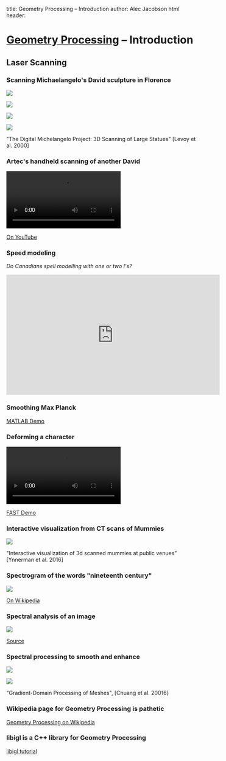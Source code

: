 title: Geometry Processing – Introduction
author: Alec Jacobson
html header:  <link rel="stylesheet" href=../style.css>
<link rel="stylesheet" href=style.css>
<script
src="https://ajax.googleapis.com/ajax/libs/jquery/3.1.0/jquery.min.js"></script>

# [Geometry Processing](../) – Introduction

## Laser Scanning

### Scanning Michaelangelo's David sculpture in Florence


![](images/scanning-david-levoy-photo-vs-rendering.jpg)

![](images/scanning-david-levoy-rendering.jpg)

![](images/scanning-david-levoy-scaffolding-setup.jpg)

![](images/scanning-david-levoy.jpg)

"The Digital Michelangelo Project: 3D Scanning of Large Statues" [Levoy et al.
2000]

### Artec's handheld scanning of another David

<video id=scanning-david controls>
<source src=videos/scanning-david-artec.mp4>
<script>
document.getElementById('scanning-david').addEventListener('loadedmetadata', function() {
  this.currentTime = 24;
  }, false);
</script>
</video>

[On YouTube](https://www.youtube.com/watch?v=NWfS4lSr7EU)

### Speed modeling 

_Do Canadians spell modelling with one or two l's?_

<iframe width="560" height="315"
src="https://www.youtube.com/embed/OnGHXARp-Hk" frameborder="0"
allowfullscreen></iframe>

### Smoothing Max Planck

[MATLAB Demo](/Applications/MATLAB_R2017a.app)

### Deforming a character

<video id=scanning-david controls>
<source src=videos/ogre-fast.mp4>
</video>

[FAST Demo](/Users/ajx/Documents/Demo/fast/ogre.app)


### Interactive visualization from CT scans of Mummies

![](images/mummy-cacm-cover.jpg)

"Interactive visualization of 3d scanned mummies at public venues" [Ynnerman et
al. 2016]


### Spectrogram of the words "nineteenth century"

![](images/spectrogram.png)

[On Wikipedia](https://en.wikipedia.org/wiki/Spectrogram)

### Spectral analysis of an image

![](images/lena-spectral.jpg)

[Source](http://imagejdocu.tudor.lu/doku.php?id=gui:process:fft)

### Spectral processing to smooth and enhance

![](images/armadillo-modes.gif)

![](images/armadillo-smooth-enhance.jpg)

"Gradient-Domain Processing of Meshes", [Chuang et al. 20016]

### Wikipedia page for Geometry Processing is pathetic

[Geometry Processing on
Wikipedia](https://en.wikipedia.org/wiki/Geometry_processing)

### libigl is a C++ library for Geometry Processing

[libigl tutorial](http://libigl.github.io/libigl/tutorial/tutorial.html)

<script>
var images = $("figure img");
$.each(images, function() {
    $(this).replaceWith($("<a href='"+this.src+"'>"+this.outerHTML+"</a>"));
    });
</script>
